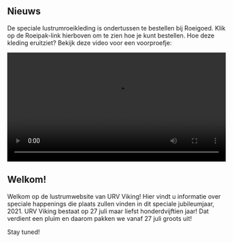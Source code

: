 
## Nieuws

De speciale lustrumroeikleding is ondertussen te bestellen bij Roeigoed. Klik op de Roeipak-link hierboven om te zien hoe je kunt bestellen. Hoe deze kleding eruitziet? Bekijk deze video voor een voorproefje:

<video width="100%" controls playsinline>
      <source src="fieke-roeipak.mp4" type="video/mp4">
	  <source src="fieke-roeipak.m4v" type="video/m4v">
      <p>Your browser does not support the video element.</p>
</video>

## Welkom!

Welkom op de lustrumwebsite van URV Viking! Hier vindt u informatie over speciale happenings die plaats zullen vinden in dit speciale jubileumjaar, 2021. URV Viking bestaat op 27 juli maar liefst honderdvijftien jaar! Dat verdient een pluim en daarom pakken we vanaf 27 juli groots uit!

Stay tuned!

<!--

## Welcome to GitHub Pages

You can use the [editor on GitHub](https://github.com/brandtvandergaast/vikinglustrum/edit/gh-pages/index.md) to maintain and preview the content for your website in Markdown files.

Whenever you commit to this repository, GitHub Pages will run [Jekyll](https://jekyllrb.com/) to rebuild the pages in your site, from the content in your Markdown files.

## 

Hier test ik even linkjes:
[roeipak](https://vikinglustrum.nl/roeipak/)
[kalender](https://vikinglustrum.nl/kalender/)
[over het lustrum](https://vikinglustrum.nl/over-het-lustrum/)

### Markdown

Markdown is a lightweight and easy-to-use syntax for styling your writing. It includes conventions for

```markdown
Syntax highlighted code block

# Header 1
## Header 2
### Header 3

- Bulleted
- List

1. Numbered
2. List

**Bold** and _Italic_ and `Code` text

[Link](url) and ![Image](src)
```

For more details see [GitHub Flavored Markdown](https://guides.github.com/features/mastering-markdown/).

### Jekyll Themes

Your Pages site will use the layout and styles from the Jekyll theme you have selected in your [repository settings](https://github.com/brandtvandergaast/vikinglustrum/settings). The name of this theme is saved in the Jekyll `_config.yml` configuration file.

### Support or Contact

Having trouble with Pages? Check out our [documentation](https://docs.github.com/categories/github-pages-basics/) or [contact support](https://support.github.com/contact) and we’ll help you sort it out.

-->


